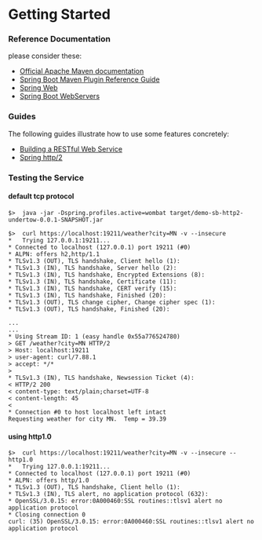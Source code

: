 # Getting Started

### Reference Documentation
please consider these:

* [Official Apache Maven documentation](https://maven.apache.org/guides/index.html)
* [Spring Boot Maven Plugin Reference Guide](https://docs.spring.io/spring-boot/docs/2.3.0.RELEASE/maven-plugin/reference/html/)
* [Spring Web](https://docs.spring.io/spring-boot/reference/web/servlet.html)
* [Spring Boot WebServers](https://docs.spring.io/spring-boot/how-to/webserver.html)

### Guides
The following guides illustrate how to use some features concretely:

* [Building a RESTful Web Service](https://spring.io/guides/gs/rest-service/)
* [Spring http/2](https://docs.spring.io/spring-framework/reference/web/webmvc/mvc-http2.html)

### Testing the Service

#### default tcp protocol
```
$>  java -jar -Dspring.profiles.active=wombat target/demo-sb-http2-undertow-0.0.1-SNAPSHOT.jar

$>  curl https://localhost:19211/weather?city=MN -v --insecure
*   Trying 127.0.0.1:19211...
* Connected to localhost (127.0.0.1) port 19211 (#0)
* ALPN: offers h2,http/1.1
* TLSv1.3 (OUT), TLS handshake, Client hello (1):
* TLSv1.3 (IN), TLS handshake, Server hello (2):
* TLSv1.3 (IN), TLS handshake, Encrypted Extensions (8):
* TLSv1.3 (IN), TLS handshake, Certificate (11):
* TLSv1.3 (IN), TLS handshake, CERT verify (15):
* TLSv1.3 (IN), TLS handshake, Finished (20):
* TLSv1.3 (OUT), TLS change cipher, Change cipher spec (1):
* TLSv1.3 (OUT), TLS handshake, Finished (20):

...
...
* Using Stream ID: 1 (easy handle 0x55a776524780)
> GET /weather?city=MN HTTP/2
> Host: localhost:19211
> user-agent: curl/7.88.1
> accept: */*
> 
* TLSv1.3 (IN), TLS handshake, Newsession Ticket (4):
< HTTP/2 200 
< content-type: text/plain;charset=UTF-8
< content-length: 45
< 
* Connection #0 to host localhost left intact
Requesting weather for city MN.  Temp = 39.39
```

#### using http1.0
```
$>  curl https://localhost:19211/weather?city=MN -v --insecure --http1.0
*   Trying 127.0.0.1:19211...
* Connected to localhost (127.0.0.1) port 19211 (#0)
* ALPN: offers http/1.0
* TLSv1.3 (OUT), TLS handshake, Client hello (1):
* TLSv1.3 (IN), TLS alert, no application protocol (632):
* OpenSSL/3.0.15: error:0A000460:SSL routines::tlsv1 alert no application protocol
* Closing connection 0
curl: (35) OpenSSL/3.0.15: error:0A000460:SSL routines::tlsv1 alert no application protocol
```
